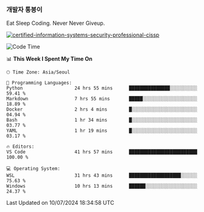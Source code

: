 ### 개발자 통붕이
Eat Sleep Coding.
Never Never Giveup.

[![certified-information-systems-security-professional-cissp](https://user-images.githubusercontent.com/44606727/157613689-acd84ec6-5f8f-4e79-89d9-a8d51f033634.png)](https://www.credly.com/badges/f394a010-85a0-450b-9136-8043af01d71c/public_url)

<!--START_SECTION:waka-->
![Code Time](http://img.shields.io/badge/Code%20Time-3%2C209%20hrs%203%20mins-blue)

📊 **This Week I Spent My Time On** 

```text
🕑︎ Time Zone: Asia/Seoul

💬 Programming Languages: 
Python                   24 hrs 55 mins      ███████████████░░░░░░░░░░   59.41 % 
Markdown                 7 hrs 55 mins       █████░░░░░░░░░░░░░░░░░░░░   18.89 % 
Docker                   2 hrs 4 mins        █░░░░░░░░░░░░░░░░░░░░░░░░   04.94 % 
Bash                     1 hr 34 mins        █░░░░░░░░░░░░░░░░░░░░░░░░   03.77 % 
YAML                     1 hr 19 mins        █░░░░░░░░░░░░░░░░░░░░░░░░   03.17 % 

🔥 Editors: 
VS Code                  41 hrs 57 mins      █████████████████████████   100.00 % 

💻 Operating System: 
WSL                      31 hrs 43 mins      ███████████████████░░░░░░   75.63 % 
Windows                  10 hrs 13 mins      ██████░░░░░░░░░░░░░░░░░░░   24.37 % 
```


 Last Updated on 10/07/2024 18:34:58 UTC
<!--END_SECTION:waka-->
